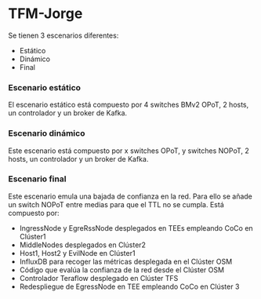 # TFM-Jorge
Se tienen 3 escenarios diferentes:
- Estático
- Dinámico
- Final
### Escenario estático
El escenario estático está compuesto por 4 switches BMv2 OPoT, 2 hosts, un controlador y un broker de Kafka. 
### Escenario dinámico
Este escenario está compuesto por x switches OPoT, y switches NOPoT, 2 hosts, un controlador y un broker de Kafka.
### Escenario final
Este escenario emula una bajada de confianza en la red. Para ello se añade un switch NOPoT entre medias para que el TTL no se cumpla.
Está compuesto por:
- IngressNode y EgreRssNode desplegados en TEEs empleando CoCo en Clúster1
- MiddleNodes desplegados en Clúster2
- Host1, Host2 y EvilNode en Clúster1
- InfluxDB para recoger las métricas desplegada en el Clúster OSM
- Código que evalúa la confianza de la red desde el Clúster OSM
- Controlador Teraflow desplegado en Clúster TFS
- Redespliegue de EgressNode en TEE empleando CoCo en Clúster 3
